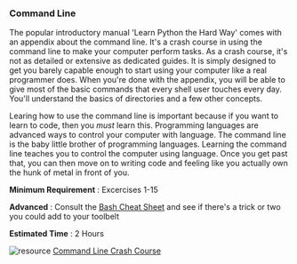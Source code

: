 ### Command Line

The popular introductory manual 'Learn Python the Hard Way' comes with an appendix about the command line. It's a crash course in using the command line to make your computer perform tasks. As a crash course, it's not as detailed or extensive as dedicated guides. It is simply designed to get you barely capable enough to start using your computer like a real programmer does. When you're done with the appendix, you will be able to give most of the basic commands that every shell user touches every day. You'll understand the basics of directories and a few other concepts.

Learing how to use the command line is important because if you want to learn to code, then you _must_ learn this. Programming languages are advanced ways to control your computer with language. The command line is the baby little brother of programming languages. Learning the command line teaches you to control the computer using language. Once you get past that, you can then move on to writing code and feeling like you actually own the hunk of metal in front of you.

**Minimum Requirement** : Excercises 1-15

**Advanced** : Consult the [Bash Cheat Sheet](http://cli.learncodethehardway.org/bash_cheat_sheet.pdf) and see if there's a trick or two you could add to your toolbelt

**Estimated Time** : 2 Hours

![resource](assets/terminal.jpg) [Command Line Crash Course](http://learnpythonthehardway.org/book/appendix-a-cli/introduction.html)